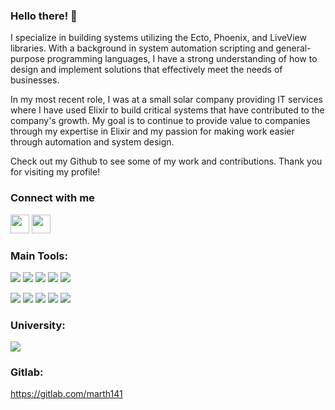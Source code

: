 ### Hello there! 👋

I specialize in building systems utilizing the Ecto, Phoenix, and LiveView libraries. With a background in system automation scripting and general-purpose programming languages, I have a strong understanding of how to design and implement solutions that effectively meet the needs of businesses.

In my most recent role, I was at a small solar company providing IT services where I have used Elixir to build critical systems that have contributed to the company's growth. My goal is to continue to provide value to companies through my expertise in Elixir and my passion for making work easier through automation and system design.

Check out my Github to see some of my work and contributions. Thank you for visiting my profile!

### Connect with me
<a id="twitter_link" href="https://www.twitter.com/cmdr_kero"><img id="twitter_logo" src="https://user-images.githubusercontent.com/10647920/209744263-95eb1b66-69c9-44de-b922-c0c5f0617746.png" width="30"></a> <a id="discord_link" href="https://discord.com/users/289628130128429057"><img id="discord_logo" src="https://user-images.githubusercontent.com/10647920/209744886-57ba4577-434c-4e0e-bf6e-a1b5d29273a4.png" width="30"></a>

### Main Tools:

<a id="phoenix_framework_link" href="https://www.phoenixframework.org/"><img id="phoenix_framework" src="https://img.shields.io/badge/phoenix_framework-E95122?style=for-the-badge&logo=phoenix_framework&logoColor=white"></a> <a id="elixir_link" href="https://elixir-lang.org/"><img id="elixir" src="https://img.shields.io/badge/Elixir-4B275F?style=for-the-badge&logo=elixir&logoColor=white"></a> <a id="tailwind_link" href="https://tailwindcss.com/"><img id="tailwindcss" src="https://img.shields.io/badge/Tailwind_CSS-38B2AC?style=for-the-badge&logo=tailwind-css&logoColor=white"></a> <a id="alpinejs_link" href="https://alpinejs.dev/"><img id="alpinejs" src="https://img.shields.io/badge/AlpineJS-8BC0D0?style=for-the-badge&logo=alpine.js&logoColor=black"></a> <a id="liveview_link" href="https://github.com/phoenixframework/phoenix_live_view"><img id="liveview" src="https://img.shields.io/badge/liveview-E95122?style=for-the-badge&logo=liveview&logoColor=white"></a>

<a id="postgres_link" href="https://www.postgresql.org/"><img id="postgresql" src="https://img.shields.io/badge/PostgreSQL-316192?style=for-the-badge&logo=postgresql&logoColor=white"></a> <a id="visual_studio_code_link" href="https://code.visualstudio.com/"><img id="visual_studio_code" src="https://img.shields.io/badge/Visual_Studio_Code-0078D4?style=for-the-badge&logo=visual%20studio%20code&logoColor=white"></a> <a id="docker_link" href="https://www.docker.com/"><img id="docker" src="https://img.shields.io/badge/Docker-2CA5E0?style=for-the-badge&logo=docker&logoColor=white"></a> <a id="ubuntu_link" href="https://ubuntu.com/"><img id="ubuntu" src="https://img.shields.io/badge/Ubuntu-E95420?style=for-the-badge&logo=ubuntu&logoColor=white"></a> <a id="oban_link" href="https://github.com/sorentwo/oban"><img id="oban" src="https://img.shields.io/badge/oban-186328?style=for-the-badge&logo=oban&logoColor=white"></a>

### University:

<a id="uvu_link" href="https://www.uvu.edu/ist/"><img id="uvu" src="https://img.shields.io/badge/uvu_bachelor:_information_technology:_network_admin_and_cybersecurity-275D38?style=for-the-badge&logo=uvu&logoColor=white"></a>
  
### Gitlab:
  https://gitlab.com/marth141
